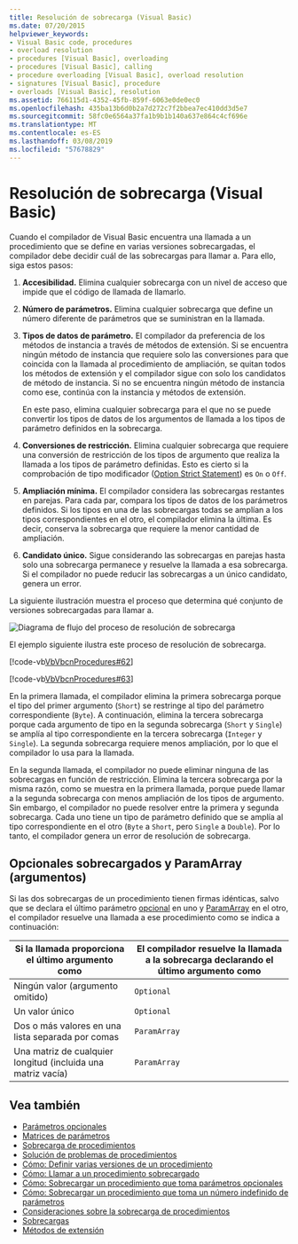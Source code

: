 ```yaml
---
title: Resolución de sobrecarga (Visual Basic)
ms.date: 07/20/2015
helpviewer_keywords:
- Visual Basic code, procedures
- overload resolution
- procedures [Visual Basic], overloading
- procedures [Visual Basic], calling
- procedure overloading [Visual Basic], overload resolution
- signatures [Visual Basic], procedure
- overloads [Visual Basic], resolution
ms.assetid: 766115d1-4352-45fb-859f-6063e0de0ec0
ms.openlocfilehash: 435ba13b6d0b2a7d272c7f2bbea7ec410dd3d5e7
ms.sourcegitcommit: 58fc0e6564a37fa1b9b1b140a637e864c4cf696e
ms.translationtype: MT
ms.contentlocale: es-ES
ms.lasthandoff: 03/08/2019
ms.locfileid: "57678829"
---
```

# <a name="overload-resolution-visual-basic"></a>Resolución de sobrecarga (Visual Basic)
Cuando el compilador de Visual Basic encuentra una llamada a un procedimiento que se define en varias versiones sobrecargadas, el compilador debe decidir cuál de las sobrecargas para llamar a. Para ello, siga estos pasos:  
  
1.  **Accesibilidad.** Elimina cualquier sobrecarga con un nivel de acceso que impide que el código de llamada de llamarlo.  
  
2.  **Número de parámetros.** Elimina cualquier sobrecarga que define un número diferente de parámetros que se suministran en la llamada.  
  
3.  **Tipos de datos de parámetro.** El compilador da preferencia de los métodos de instancia a través de métodos de extensión. Si se encuentra ningún método de instancia que requiere solo las conversiones para que coincida con la llamada al procedimiento de ampliación, se quitan todos los métodos de extensión y el compilador sigue con solo los candidatos de método de instancia. Si no se encuentra ningún método de instancia como ese, continúa con la instancia y métodos de extensión.  
  
     En este paso, elimina cualquier sobrecarga para el que no se puede convertir los tipos de datos de los argumentos de llamada a los tipos de parámetro definidos en la sobrecarga.  
  
4.  **Conversiones de restricción.** Elimina cualquier sobrecarga que requiere una conversión de restricción de los tipos de argumento que realiza la llamada a los tipos de parámetro definidas. Esto es cierto si la comprobación de tipo modificador ([Option Strict Statement](../../../../visual-basic/language-reference/statements/option-strict-statement.md)) es `On` o `Off`.  
  
5.  **Ampliación mínima.** El compilador considera las sobrecargas restantes en parejas. Para cada par, compara los tipos de datos de los parámetros definidos. Si los tipos en una de las sobrecargas todas se amplían a los tipos correspondientes en el otro, el compilador elimina la última. Es decir, conserva la sobrecarga que requiere la menor cantidad de ampliación.  
  
6.  **Candidato único.** Sigue considerando las sobrecargas en parejas hasta solo una sobrecarga permanece y resuelve la llamada a esa sobrecarga. Si el compilador no puede reducir las sobrecargas a un único candidato, genera un error.  
  
 La siguiente ilustración muestra el proceso que determina qué conjunto de versiones sobrecargadas para llamar a.  
  
 ![Diagrama de flujo del proceso de resolución de sobrecarga](./media/overload-resolution/determine-overloaded-version.gif "resolver entre versiones sobrecargadas")    
  
 El ejemplo siguiente ilustra este proceso de resolución de sobrecarga.  
  
 [!code-vb[VbVbcnProcedures#62](~/samples/snippets/visualbasic/VS_Snippets_VBCSharp/VbVbcnProcedures/VB/Class1.vb#62)]  
  
 [!code-vb[VbVbcnProcedures#63](~/samples/snippets/visualbasic/VS_Snippets_VBCSharp/VbVbcnProcedures/VB/Class1.vb#63)]  
  
 En la primera llamada, el compilador elimina la primera sobrecarga porque el tipo del primer argumento (`Short`) se restringe al tipo del parámetro correspondiente (`Byte`). A continuación, elimina la tercera sobrecarga porque cada argumento de tipo en la segunda sobrecarga (`Short` y `Single`) se amplía al tipo correspondiente en la tercera sobrecarga (`Integer` y `Single`). La segunda sobrecarga requiere menos ampliación, por lo que el compilador lo usa para la llamada.  
  
 En la segunda llamada, el compilador no puede eliminar ninguna de las sobrecargas en función de restricción. Elimina la tercera sobrecarga por la misma razón, como se muestra en la primera llamada, porque puede llamar a la segunda sobrecarga con menos ampliación de los tipos de argumento. Sin embargo, el compilador no puede resolver entre la primera y segunda sobrecarga. Cada uno tiene un tipo de parámetro definido que se amplía al tipo correspondiente en el otro (`Byte` a `Short`, pero `Single` a `Double`). Por lo tanto, el compilador genera un error de resolución de sobrecarga.  
  
## <a name="overloaded-optional-and-paramarray-arguments"></a>Opcionales sobrecargados y ParamArray (argumentos)  
 Si las dos sobrecargas de un procedimiento tienen firmas idénticas, salvo que se declara el último parámetro [opcional](../../../../visual-basic/language-reference/modifiers/optional.md) en uno y [ParamArray](../../../../visual-basic/language-reference/modifiers/paramarray.md) en el otro, el compilador resuelve una llamada a ese procedimiento como se indica a continuación:  
  
|Si la llamada proporciona el último argumento como|El compilador resuelve la llamada a la sobrecarga declarando el último argumento como|  
|---|---|  
|Ningún valor (argumento omitido)|`Optional`|  
|Un valor único|`Optional`|  
|Dos o más valores en una lista separada por comas|`ParamArray`|  
|Una matriz de cualquier longitud (incluida una matriz vacía)|`ParamArray`|  
  
## <a name="see-also"></a>Vea también
- [Parámetros opcionales](./optional-parameters.md)
- [Matrices de parámetros](./parameter-arrays.md)
- [Sobrecarga de procedimientos](./procedure-overloading.md)
- [Solución de problemas de procedimientos](./troubleshooting-procedures.md)
- [Cómo: Definir varias versiones de un procedimiento](./how-to-define-multiple-versions-of-a-procedure.md)
- [Cómo: Llamar a un procedimiento sobrecargado](./how-to-call-an-overloaded-procedure.md)
- [Cómo: Sobrecargar un procedimiento que toma parámetros opcionales](./how-to-overload-a-procedure-that-takes-optional-parameters.md)
- [Cómo: Sobrecargar un procedimiento que toma un número indefinido de parámetros](./how-to-overload-a-procedure-that-takes-an-indefinite-number-of-parameters.md)
- [Consideraciones sobre la sobrecarga de procedimientos](./considerations-in-overloading-procedures.md)
- [Sobrecargas](../../../../visual-basic/language-reference/modifiers/overloads.md)
- [Métodos de extensión](./extension-methods.md)

